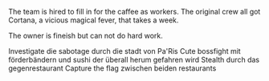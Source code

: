 
The team is hired to fill in for the caffee as workers. The original crew all got Cortana, a vicious magical fever, that takes a week.

The owner is fineish but can not do hard work.


Investigate die sabotage durch die stadt von Pa'Ris
Cute bossfight mit förderbändern und sushi der überall herum gefahren wird
Stealth durch das gegenrestaurant 
Capture the flag zwischen beiden restaurants